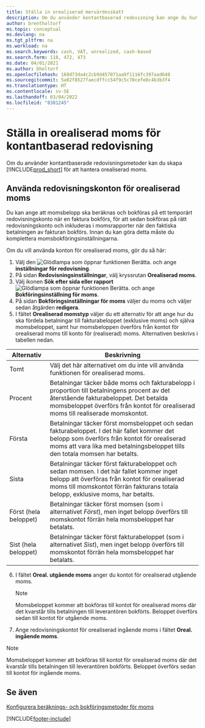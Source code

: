 ```yaml
---
title: Ställa in orealiserad mervärdesskatt
description: Om du använder kontantbaserad redovisning kan ange du hur du vill hantera orealiserad moms för försäljning och inköp.
author: brentholtorf
ms.topic: conceptual
ms.devlang: na
ms.tgt_pltfrm: na
ms.workload: na
ms.search.keywords: cash, VAT, unrealized, cash-based
ms.search.form: 118, 472, 473
ms.date: 04/01/2021
ms.author: bholtorf
ms.openlocfilehash: 168d73da4c2cb9d457071aa9f1116fc397aad648
ms.sourcegitcommit: 5a02f8527faecdffcc54f9c5c70cefe8c4b3b3f4
ms.translationtype: HT
ms.contentlocale: sv-SE
ms.lasthandoff: 03/04/2022
ms.locfileid: "8381245"
---
```

# <a name="set-up-unrealized-vat-for-cash-based-accounting"></a>Ställa in orealiserad moms för kontantbaserad redovisning

Om du använder kontantbaserade redovisningsmetoder kan du skapa [!INCLUDE[prod_short](includes/prod_short.md)] för att hantera orealiserad moms.

## <a name="to-use-general-ledger-accounts-for-unrealized-vat"></a>Använda redovisningskonton för orealiserad moms

Du kan ange att momsbelopp ska beräknas och bokföras på ett temporärt redovisningskonto när en faktura bokförs, för att sedan bokföras på rätt redovisningskonto och inkluderas i momsrapporter när den faktiska betalningen av fakturan bokförs. Innan du kan göra detta måste du komplettera momsbokföringsinställningarna.

Om du vill använda konton för orealiserad moms, gör du så här:

1. Välj den ![Glödlampa som öppnar funktionen Berätta.](media/ui-search/search_small.png "Berätta för mig vad du vill göra") och ange **inställningar för redovisning**.
2. På sidan **Redovisningsinställningar**, välj kryssrutan **Orealiserad moms**.
3. Välj ikonen **Sök efter sida eller rapport** ![Glödlampa som öppnar funktionen Berätta.](media/ui-search/search_small.png "Berätta för mig vad du vill göra") och ange **Bokföringsinställning för moms**.
4. På sidan **Bokföringsinställningar för moms** väljer du moms och väljer sedan åtgärden **redigera**.
5. I fältet **Orealiserad momstyp** väljer du ett alternativ för att ange hur du ska fördela betalningar till fakturabeloppet (exklusive moms) och själva momsbeloppet, samt hur momsbeloppen överförs från kontot för orealiserad moms till konto för (realiserad) moms. Alternativen beskrivs i tabellen nedan.

| Alternativ | Beskrivning |
| --- | --- |
| Tomt | Välj det här alternativet om du inte vill använda funktionen för orealiserad moms. |
| Procent | Betalningar täcker både moms och fakturabelopp i proportion till betalningens procent av det återstående fakturabeloppet. Det betalda momsbeloppet överförs från kontot för orealiserad moms till realiserade momskontot. |
| Första | Betalningar täcker först momsbeloppet och sedan fakturabeloppet. I det här fallet kommer det belopp som överförs från kontot för orealiserad moms att vara lika med betalningsbeloppet tills den totala momsen har betalts. |
| Sista | Betalningar täcker först fakturabeloppet och sedan momsen. I det här fallet kommer inget belopp att överföras från kontot för orealiserad moms till momskontot förrän fakturans totala belopp, exklusive moms, har betalts. |
| Först (hela beloppet) | Betalningar täcker först momsen (som i alternativet _Först_), men inget belopp överförs till momskontot förrän hela momsbeloppet har betalats. |
| Sist (hela beloppet) | Betalningar täcker först fakturabeloppet (som i alternativet _Sist_), men inget belopp överförs till momskontot förrän hela momsbeloppet har betalats. |

6. I fältet **Oreal. utgående moms** anger du kontot för orealiserad utgående moms.

    > [!NOTE]  
    > Momsbeloppet kommer att bokföras till kontot för orealiserad moms där det kvarstår tills betalningen till leverantören bokförts. Beloppet överförs sedan till kontot för utgående moms.
7. Ange redovisningskontot för orealiserad ingående moms i fältet **Oreal. ingående moms**.

> [!NOTE]  
> Momsbeloppet kommer att bokföras till kontot för orealiserad moms där det kvarstår tills betalningen till leverantören bokförts. Beloppet överförs sedan till kontot för ingående moms.

## <a name="see-also"></a>Se även
[Konfigurera beräknings- och bokföringsmetoder för moms](finance-setup-vat.md)

[!INCLUDE[footer-include](includes/footer-banner.md)]
